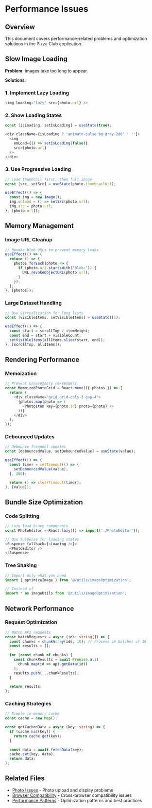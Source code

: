 # Performance Issues

## Overview

This document covers performance-related problems and optimization solutions in the Pizza Club application.

## Slow Image Loading

**Problem**: Images take too long to appear.

**Solutions**:

### 1. Implement Lazy Loading
```typescript
<img loading="lazy" src={photo.url} />
```

### 2. Show Loading States
```typescript
const [isLoading, setIsLoading] = useState(true);

<div className={isLoading ? 'animate-pulse bg-gray-200' : ''}>
  <img
    onLoad={() => setIsLoading(false)}
    src={photo.url}
  />
</div>
```

### 3. Use Progressive Loading
```typescript
// Load thumbnail first, then full image
const [src, setSrc] = useState(photo.thumbnailUrl);

useEffect(() => {
  const img = new Image();
  img.onload = () => setSrc(photo.url);
  img.src = photo.url;
}, [photo.url]);
```

## Memory Management

### Image URL Cleanup
```typescript
// Revoke blob URLs to prevent memory leaks
useEffect(() => {
  return () => {
    photos.forEach(photo => {
      if (photo.url.startsWith('blob:')) {
        URL.revokeObjectURL(photo.url);
      }
    });
  };
}, [photos]);
```

### Large Dataset Handling
```typescript
// Use virtualization for long lists
const [visibleItems, setVisibleItems] = useState([]);

useEffect(() => {
  const start = scrollTop / itemHeight;
  const end = start + visibleCount;
  setVisibleItems(allItems.slice(start, end));
}, [scrollTop, allItems]);
```

## Rendering Performance

### Memoization
```typescript
// Prevent unnecessary re-renders
const MemoizedPhotoGrid = React.memo(({ photos }) => {
  return (
    <div className="grid grid-cols-3 gap-4">
      {photos.map(photo => (
        <PhotoItem key={photo.id} photo={photo} />
      ))}
    </div>
  );
});
```

### Debounced Updates
```typescript
// Debounce frequent updates
const [debouncedValue, setDebouncedValue] = useState(value);

useEffect(() => {
  const timer = setTimeout(() => {
    setDebouncedValue(value);
  }, 300);

  return () => clearTimeout(timer);
}, [value]);
```

## Bundle Size Optimization

### Code Splitting
```typescript
// Lazy load heavy components
const PhotoEditor = React.lazy(() => import('./PhotoEditor'));

// Use Suspense for loading states
<Suspense fallback={<Loading />}>
  <PhotoEditor />
</Suspense>
```

### Tree Shaking
```typescript
// Import only what you need
import { optimizeImage } from '@/utils/imageOptimization';

// Instead of
import * as imageUtils from '@/utils/imageOptimization';
```

## Network Performance

### Request Optimization
```typescript
// Batch API requests
const batchRequests = async (ids: string[]) => {
  const chunks = chunkArray(ids, 10); // Process in batches of 10
  const results = [];
  
  for (const chunk of chunks) {
    const chunkResults = await Promise.all(
      chunk.map(id => api.getData(id))
    );
    results.push(...chunkResults);
  }
  
  return results;
};
```

### Caching Strategies
```typescript
// Simple in-memory cache
const cache = new Map();

const getCachedData = async (key: string) => {
  if (cache.has(key)) {
    return cache.get(key);
  }
  
  const data = await fetchData(key);
  cache.set(key, data);
  return data;
};
```

## Related Files

- [Photo Issues](./photo-issues.md) - Photo upload and display problems
- [Browser Compatibility](./browser-compatibility.md) - Cross-browser compatibility issues
- [Performance Patterns](../patterns/performance-patterns.md) - Optimization patterns and best practices